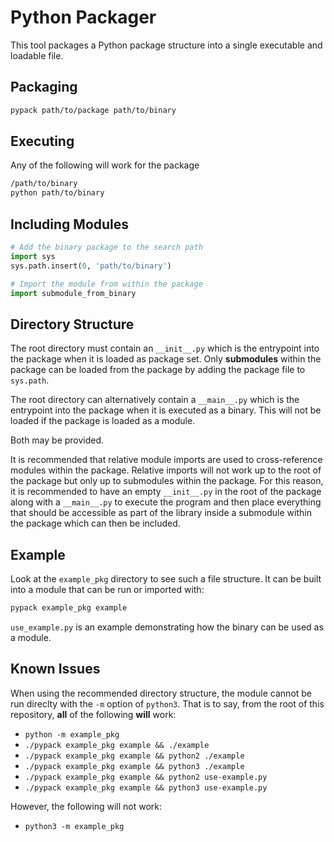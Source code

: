 # Python Packager

This tool packages a Python package structure into a single executable
and loadable file.

## Packaging

```bash
pypack path/to/package path/to/binary
```

## Executing

Any of the following will work for the package

```bash
/path/to/binary
python path/to/binary
```

## Including Modules

```python
# Add the binary package to the search path
import sys
sys.path.insert(0, 'path/to/binary')

# Import the module from within the package
import submodule_from_binary
```

## Directory Structure

The root directory must contain an `__init__.py` which is the entrypoint
into the package when it is loaded as package set. Only **submodules**
within the package can be loaded from the package by adding the package
file to `sys.path`.

The root directory can alternatively contain a `__main__.py` which is
the entrypoint into the package when it is executed as a binary. This
will not be loaded if the package is loaded as a module.

Both may be provided.

It is recommended that relative module imports are used to
cross-reference modules within the package. Relative imports will not
work up to the root of the package but only up to submodules within the
package. For this reason, it is recommended to have an empty
`__init__.py` in the root of the package along with a `__main__.py` to
execute the program and then place everything that should be accessible
as part of the library inside a submodule within the package which can
then be included.

## Example

Look at the `example_pkg` directory to see such a file structure. It can be
built into a module that can be run or imported with:

```bash
pypack example_pkg example
```

`use_example.py` is an example demonstrating how the binary can be used
as a module.

## Known Issues

When using the recommended directory structure, the module cannot be run
direclty with the `-m` option of `python3`. That is to say, from the
root of this repository, **all** of the following **will** work:

* `python -m example_pkg`
* `./pypack example_pkg example && ./example`
* `./pypack example_pkg example && python2 ./example`
* `./pypack example_pkg example && python3 ./example`
* `./pypack example_pkg example && python2 use-example.py`
* `./pypack example_pkg example && python3 use-example.py`

However, the following will not work:

* `python3 -m example_pkg`
